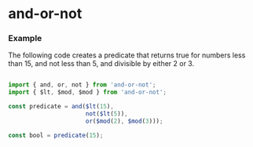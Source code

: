 # and-or-not

### Example

The following code creates a predicate that returns true for numbers less than 15, and not less than 5, and divisible by either 2 or 3.

```javascript

import { and, or, not } from 'and-or-not';
import { $lt, $mod, $mod } from 'and-or-not';

const predicate = and($lt(15), 
                      not($lt(5)),
                      or($mod(2), $mod(3)));

const bool = predicate(15);

```
